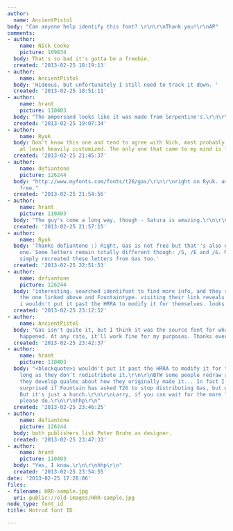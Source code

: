 ```yaml
---
author:
  name: AncientPistol
body: "Can anyone help identify this font? \r\n\r\nThank you!\r\nAP"
comments:
- author:
    name: Nick Cooke
    picture: 109834
  body: That's so bad it's gotta be a freebie.
  created: '2013-02-25 18:19:13'
- author:
    name: AncientPistol
  body: 'Hideous, but unfortunately I still need to track it down. '
  created: '2013-02-25 18:51:11'
- author:
    name: hrant
    picture: 110403
  body: "The ampersand looks like it was made from Serpentine's.\r\n\r\nhhp\r\n"
  created: '2013-02-25 19:07:34'
- author:
    name: Ryuk
  body: Don't know this one and tend to agree with Nick, most probably a freebie or
    at least heavily customized. The only one that came to my mind is [[http://www.myfonts.com/fonts/t26/gas/|Gas]].
  created: '2013-02-25 21:45:37'
- author:
    name: defiantone
    picture: 126244
  body: "http://www.myfonts.com/fonts/t26/gas/\r\n\r\nright on Ryuk. amazingly, not
    free."
  created: '2013-02-25 21:54:56'
- author:
    name: hrant
    picture: 110403
  body: "The guy's come a long way, though - Satura is amazing.\r\n\r\nhhp\r\n"
  created: '2013-02-25 21:57:15'
- author:
    name: Ryuk
  body: 'Thanks defiantone :) Right, Gas is not free but that''s also not the right
    one. Some letters remain totally different though: /S, /E and /&. May be they
    simply recreated these letters from Gas too.'
  created: '2013-02-25 22:51:53'
- author:
    name: defiantone
    picture: 126244
  body: "interesting. searched identifont to find more info, and they show 2 foundries.
    the one linked above and Fountaintype. visiting their link reveals the following:\r\n[img:sites/default/files/old-images/snaps_4536.png]\r\n\r\nplus,
    i wouldn't put it past the HRRA to modify it for themselves. looks better."
  created: '2013-02-25 23:12:52'
- author:
    name: AncientPistol
  body: "Gas isn't quite it, but I think it was the source font for whatever customization
    happened. At any rate, it'll work fine for my purposes. Thanks everyone! \r\n\r\n\u2014AP\r\n\r\n"
  created: '2013-02-25 23:42:37'
- author:
    name: hrant
    picture: 110403
  body: "<blockquote>i wouldn't put it past the HRRA to modify it for themselves.</blockquote>\r\n\r\nAs
    long as they don't redistribute it.\r\n\r\nBTW some people redraw a font once
    they develop qualms about how they originally made it... In fact I wouldn't be
    surprised if Fountain has asked T26 to stop distributing Gas, but were rejected.
    But it's just a hunch.\r\n\r\nLarry, if you can wait for the more legit version,
    please do.\r\n\r\nhhp\r\n"
  created: '2013-02-25 23:46:25'
- author:
    name: defiantone
    picture: 126244
  body: both publishers list Peter Bruhn as designer.
  created: '2013-02-25 23:47:33'
- author:
    name: hrant
    picture: 110403
  body: "Yes, I know.\r\n\r\nhhp\r\n"
  created: '2013-02-25 23:54:55'
date: '2013-02-25 17:28:06'
files:
- filename: HRR-sample.jpg
  uri: public://old-images/HRR-sample.jpg
node_type: font_id
title: Hotrod font ID

---
```

